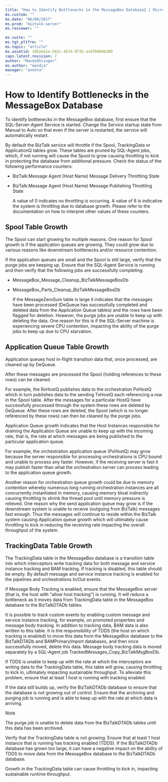 ```yaml
---
title: "How to Identify Bottlenecks in the MessageBox Database2 | Microsoft Docs"
ms.custom: ""
ms.date: "06/08/2017"
ms.prod: "biztalk-server"
ms.reviewer: ""

ms.suite: ""
ms.tgt_pltfrm: ""
ms.topic: "article"
ms.assetid: 10b2eb1e-541c-457d-9735-ac6fb069b209
caps.latest.revision: 7
author: "MandiOhlinger"
ms.author: "mandia"
manager: "anneta"
---
```

# How to Identify Bottlenecks in the MessageBox Database
To identify bottlenecks in the MessageBox database, first ensure that the SQL-Server-Agent Service is started. Change the Service startup state from Manual to Auto so that even if the server is restarted, the service will automatically restart.  
  
 By default the BizTalk service will throttle if the Spool, TrackingData or ApplicationQ tables grow. These tables are pruned by SQL-Agent jobs, which, if not running will cause the Spool to grow causing throttling to kick in protecting the database from additional pressure. Check the status of the following performance counters:  
  
- BizTalk:Message Agent (Host Name) Message Delivery Throttling State  
  
- BizTalk:Message Agent (Host Name) Message Publishing Throttling State  
  
  A value of 0 indicates no throttling is occurring. A value of 6 is indicative the system is throttling due to database growth. Please refer to the documentation on how to interpret other values of these counters.  
  
## Spool Table Growth  
 The Spool can start growing for multiple reasons. One reason for Spool growth is if the application queues are growing. They could grow due to various reasons like downstream bottlenecks and/or resource contention.  
  
 If the application queues are small and the Spool is still large, verify that the purge jobs are keeping up. Ensure that the SQL-Agent Service is running and then verify that the following jobs are successfully completing:  
  
- MessageBox_Message_Cleanup_BizTalkMessageBoxDb  
  
- MessageBox_Parts_Cleanup_BizTalkMessageBoxDb  
  
  If the MessageZeroSum table is large it indicates that the messages have been processed (DeQueue has successfully completed and deleted data from the Application Queue tables) and the rows have been flagged for deletion. However, the purge jobs are unable to keep up with deleting the data. One reason for this is if the SQL-Server machine is experiencing severe CPU contention, impacting the ability of the purge jobs to keep up due to CPU starvation.  
  
## Application Queue Table Growth  
 Application queues host in-flight transition data that, once processed, are cleaned up by DeQueue.  
  
 After these messages are processed the Spool (holding references to these rows) can be cleaned.  
  
 For example, the RxHostQ publishes data to the orchestration PxHostQ which in turn publishes data to the sending TxHostQ each referencing a row in the Spool table. After the messages for a particular HostQ have successfully processed through the system these rows are deleted by DeQueue. After these rows are deleted, the Spool (which is no longer referenced by these rows) can then be cleaned by the purge jobs.  
  
 Application Queue growth indicates that the Host Instances responsible for draining the Application Queue are unable to keep up with the incoming rate, that is, the rate at which messages are being published to the particular application queue.  
  
 For example, the orchestration application queue (PxHostQ) may grow because the server responsible for processing orchestrations is CPU bound and unable to process any faster. However, if the receiving server is fast it may publish faster than what the orchestration server can process leading to the application queue growth.  
  
 Another reason for orchestration queue growth could be due to memory contention whereby numerous long running orchestration instances are all concurrently instantiated in memory, causing memory bloat indirectly causing throttling to shrink the thread pool until memory pressure is relieved. One reason why the send application queue may grow is if the downstream system is unable to receive (outgoing from BizTalk) messages fast enough. Thus the messages will continue to reside within the BizTalk system causing Application queue growth which will ultimately cause throttling to kick in reducing the receiving rate impacting the overall throughput of the system.  
  
## TrackingData Table Growth  
 The TrackingData table in the MessageBox database is a transition table into which interceptors write tracking data for both message and service instance tracking and BAM tracking. If tracking is disabled, this table should be empty. By default message and service instance tracking is enabled for the pipelines and orchestrations In/Out events.  
  
 If Message Body Tracking is enabled, ensure that the MessageBox server (that is, the host with "allow host tracking") is running. It will reduce a bottleneck as it moves data from TrackingData table in the MessageBox database to the BizTalkDTADb tables.  
  
 It is possible to track custom events by enabling custom message and service instance  tracking, for example, on promoted properties and message body tracking. In addition to tracking data, BAM data is also written to this table. It is the responsibility of TDDS (the host on which tracking is enabled) to move this data from the MessageBox database to the BizTalkDTADb and BAMPrimaryImport databases, and then once successfully moved, delete this data. Message body tracking data is moved separately by a SQL-Agent job TrackedMessages_Copy_BizTalkMsgBoxDb.  
  
 If TDDS is unable to keep up with the rate at which the interceptors are writing data to the TrackingData table, this table will grow, causing throttling to kick in, ultimately impacting sustainable throughput. To alleviate this problem, ensure that at least 1 host is running with tracking enabled.  
  
 If the data still builds up, verify the BizTalkDTADb database to ensure that the database is not growing out of control. Ensure that the archiving and purging job is running and is able to keep up with the rate at which data is arriving.  
  
> [!NOTE]
>  The purge job is unable to delete data from the BizTalkDTADb tables until this data has been archived.  
  
 Verify that the TrackingData table is not growing. Ensure that at least 1 host instance that is running has tracking enabled (TDDS). If the BizTalkDTADb database has grown too large, it can have a negative impact on the ability of TDDS to move data from the MessageBox database to the BizTalkDTADb database.  
  
 Growth in the TrackingData table can cause throttling to kick in, impacting sustainable runtime throughput.
